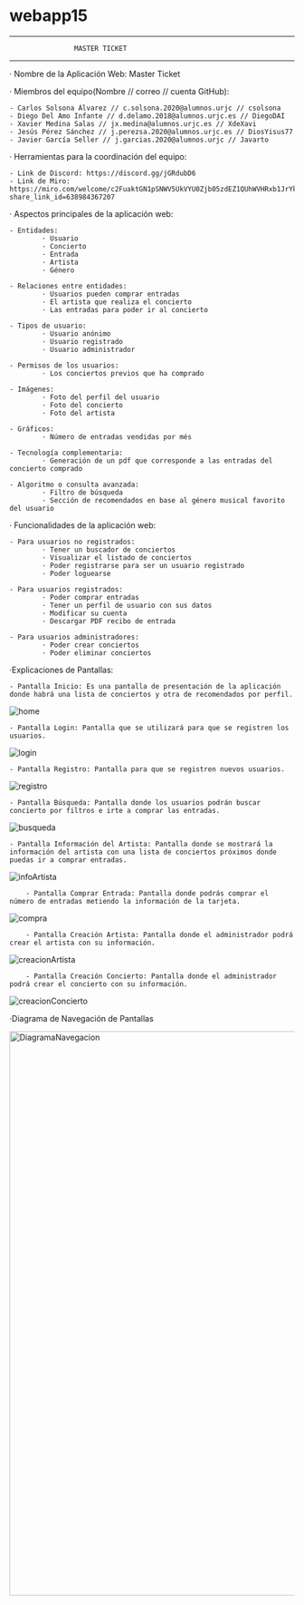 # webapp15


--------------------------------------------------------------------------------------------


					MASTER TICKET


--------------------------------------------------------------------------------------------


· Nombre de la Aplicación Web: Master Ticket

· Miembros del equipo(Nombre // correo // cuenta GitHub):
			
	- Carlos Solsona Álvarez // c.solsona.2020@alumnos.urjc // csolsona
	- Diego Del Amo Infante // d.delamo.2018@alumnos.urjc.es // DiegoDAI
	- Xavier Medina Salas // jx.medina@alumnos.urjc.es // XdeXavi
	- Jesús Pérez Sánchez // j.perezsa.2020@alumnos.urjc.es // DiosYisus77
	- Javier García Seller // j.garcias.2020@alumnos.urjc // Javarto


· Herramientas para la coordinación del equipo: 

	- Link de Discord: https://discord.gg/jGRdubD6
 	- Link de Miro: https://miro.com/welcome/c2FuaktGN1pSNWV5UkVYU0Zjb05zdEZ1QUhWVHRxb1JrYktXVWJQTk9JblhRYWtLaG95ZTVYRXhnTWd4bDFnVnwzNDU4NzY0NTM0NTA5MDYwNzI1fDE=?share_link_id=638984367207

· Aspectos principales de la aplicación web:

	- Entidades:
			· Usuario
			· Concierto
			· Entrada
			· Artista
   			· Género

	- Relaciones entre entidades:
			· Usuarios pueden comprar entradas
			· El artista que realiza el concierto
			· Las entradas para poder ir al concierto

	- Tipos de usuario:
			· Usuario anónimo
			· Usuario registrado
			· Usuario administrador

	- Permisos de los usuarios:
			· Los conciertos previos que ha comprado

	- Imágenes:
			· Foto del perfil del usuario
			· Foto del concierto
			· Foto del artista

	- Gráficos:
			· Número de entradas vendidas por més

	- Tecnología complementaria:
			· Generación de un pdf que corresponde a las entradas del concierto comprado

	- Algoritmo o consulta avanzada:
			· Filtro de búsqueda
   			· Sección de recomendados en base al género musical favorito del usuario



· Funcionalidades de la aplicación web:

	- Para usuarios no registrados:
			· Tener un buscador de conciertos
			· Visualizar el listado de conciertos
			· Poder registrarse para ser un usuario registrado
			· Poder loguearse

	- Para usuarios registrados:
			· Poder comprar entradas
			· Tener un perfil de usuario con sus datos
			· Modificar su cuenta
   			· Descargar PDF recibo de entrada

	- Para usuarios administradores:
			· Poder crear conciertos
			· Poder eliminar conciertos


·Explicaciones de Pantallas:

	- Pantalla Inicio: Es una pantalla de presentación de la aplicación donde habrá una lista de conciertos y otra de recomendados por perfil.
![home](https://github.com/CodeURJC-DAW-2023-24/webapp15/assets/80209861/85c04995-b4f2-4d7b-a0d3-e3270e5b3119)

	- Pantalla Login: Pantalla que se utilizará para que se registren los usuarios.
![login](https://github.com/CodeURJC-DAW-2023-24/webapp15/assets/80209861/80bfd7ef-0add-420a-a487-894231632499)

 	- Pantalla Registro: Pantalla para que se registren nuevos usuarios.
![registro](https://github.com/CodeURJC-DAW-2023-24/webapp15/assets/80209861/e75dd819-6535-4f69-a088-00d13e7336bc)

  	- Pantalla Búsqueda: Pantalla donde los usuarios podrán buscar concierto por filtros e irte a comprar las entradas.
![busqueda](https://github.com/CodeURJC-DAW-2023-24/webapp15/assets/80209861/c455fafc-bbf0-4bf6-b870-36e5e04e755f)

   	- Pantalla Información del Artista: Pantalla donde se mostrará la información del artista con una lista de conciertos próximos donde puedas ir a comprar entradas.
![infoArtista](https://github.com/CodeURJC-DAW-2023-24/webapp15/assets/80209861/2165e765-8bb8-4b41-866c-595441fa27d3)

    	- Pantalla Comprar Entrada: Pantalla donde podrás comprar el número de entradas metiendo la información de la tarjeta.
![compra](https://github.com/CodeURJC-DAW-2023-24/webapp15/assets/80209861/218e7d3a-7e80-4ed1-9528-e999e787e504)

     	- Pantalla Creación Artista: Pantalla donde el administrador podrá crear el artista con su información.
![creacionArtista](https://github.com/CodeURJC-DAW-2023-24/webapp15/assets/80209861/e7b5b2f6-6d2e-4db1-a955-d0ac4d394f0e)

      	- Pantalla Creación Concierto: Pantalla donde el administrador podrá crear el concierto con su información.
![creacionConcierto](https://github.com/CodeURJC-DAW-2023-24/webapp15/assets/80209861/4c33d06e-2bdd-4c3a-b22f-630af8aa243a)

·Diagrama de Navegación de Pantallas

<img width="995" alt="DiagramaNavegacion" src="https://github.com/CodeURJC-DAW-2023-24/webapp15/assets/80209861/50c79558-a6de-43a0-a348-f01fb8783c1a">


